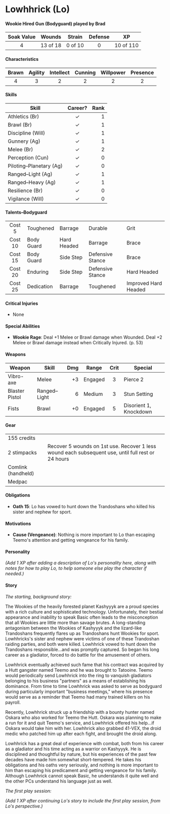 # Lowhhrick (Lo)

#### Wookie Hired Gun (Bodyguard) played by Brad
| Soak Value | Wounds   | Strain  | Defense | XP        |
| :--------: | :------: | :-----: | :-----: | :-------: |
| 4          | 13 of 18 | 0 of 10 | 0       | 10 of 110 |

#### Characteristics
| Brawn | Agility | Intellect | Cunning | Willpower | Presence |
| :---: | :-----: | :-------: | :-----: | :-------: | :------: |
| 4     | 3       | 2         | 2       | 2         | 2        |

#### Skills
| Skill                   | Career?        | Rank |
| ----------------------- | :------------: | ---: |
| Athletics (Br)          | ✓              |  1   |
| Brawl (Br)              | ✓              |  1   |
| Discipline (Will)       | ✓              |  1   |
| Gunnery (Ag)            | ✓              |  1   |
| Melee (Br)              | ✓              |  2   |
| Perception (Cun)        | ✓              |  0   |
| Piloting–Planetary (Ag) | ✓              |  0   |
| Ranged–Light (Ag)       | ✓              |  1   |
| Ranged–Heavy (Ag)       | ✓              |  1   |
| Resilience (Br)         | ✓              |  0   |
| Vigilance (Will)        | ✓              |  0   |

#### Talents–Bodyguard
|         |            |             |                  |                      |
| :-----: | ---------- | ----------- | ---------------- | -------------------- |
| Cost 5  | Toughened  | Barrage     | Durable          | Grit                 |
| Cost 10 | Body Guard | Hard Headed | Barrage          | Brace                |
| Cost 15 | Body Guard | Side Step   | Defensive Stance | Brace                |
| Cost 20 | Enduring   | Side Step   | Defensive Stance | Hard Headed          |
| Cost 25 | Dedication | Barrage     | Toughened        | Improved Hard Headed |

#### Critical Injuries
- None

#### Special Abilities
- **Wookie Rage**: Deal +1 Melee or Brawl damage when Wounded. Deal +2 Melee or Brawl damage instead when Critically Injured. (p. 53)

#### Weapons
| Weapon         | Skill        | Dmg | Range   | Crit | Special                |
| -------------- | ------------ | --: | ------- | :--: | ---------------------- |
| Vibro-axe      | Melee        |  +3 | Engaged | 3    | Pierce 2               |
| Blaster Pistol | Ranged–Light |   6 | Medium  | 3    | Stun Setting           |
| Fists          | Brawl        |  +0 | Engaged | 5    | Disorient 1, Knockdown |

#### Gear
|                    |                                                                                                    |
| ------------------ | -------------------------------------------------------------------------------------------------- |
| 155 credits        |                                                                                                    |
| 2 stimpacks        | Recover 5 wounds on 1st use. Recover 1 less wound each subsequent use, until full rest or 24 hours |
| Comlink (handheld) |                                                                                                    |
| Medpac             |                                                                                                    ||

#### Obligations
- **Oath 15**: Lo has vowed to hunt down the Trandoshans who killed his sister and nephew for sport.

#### Motivations
- **Cause (Vengeance)**: Nothing is more important to Lo than escaping Teemo's attention and getting vengeance for his family.

#### Personality

_(Add 1 XP after adding a description of Lo's personality here, along with notes for how to play Lo, to help someone else play the character if needed.)_

#### Story

_The starting, background story:_

The Wookies of the heavily forested planet Kashyyyk are a proud species with a rich culture and sophisticated technology. Unfortunately, their bestial appearance and inability to speak Basic often leads to the misconception that all Wookies are little more than savage brutes. A long-standing antagonism between the Wookies of Kashyyyk and the lizard-like Trandoshans frequently flares up as Trandoshans hunt Wookies for sport. Lowhhricks's sister and nephew were victims of one of these Trandoshan raiding parties, and both were killed. Lowhhrick vowed to hunt down the Trandoshans responsible…and was promptly captured. So began his long career as a gladiator, forced to do battle for the amusement of others.

Lowhhrick eventually achieved such fame that his contract was acquired by a Hutt gangster named Teemo and he was brought to Tatooine. Teemo would periodically send Lowhhrick into the ring to vanquish gladiators belonging to his business "partners" as a means of establishing his dominance. From time to time Lowhhrick was asked to serve as bodyguard during particularly important "business meetings," where his presence would serve as a reminder that Teemo had many trained killers on his payroll.

Recently, Lowhhrick struck up a friendship with a bounty hunter named Oskara who also worked for Teemo the Hutt. Oskara was planning to make a run for it and quit Teemo's service, and Lowhhrick offered his help…if Oskara would take him with her. Lowhhrick also grabbed 41-VEX, the droid medic who patched him up after each fight, and brought the droid along.

Lowhhrick has a great deal of experience with combat, both from his career as a gladiator and his time acting as a warrior on Kashyyyk. He is disciplined and thoughtful by nature, but his experiences of the past few decades have made him somewhat short-tempered. He takes his obligations and his oaths very seriously, and nothing is more important to him than escaping his predicament and getting vengeance for his family. Although Lowhhrick cannot speak Basic, he understands it quite well and the other PCs understand his language just as well.

_The first play session:_

_(Add 1 XP after continuing Lo's story to include the first play session, from Lo's perspective.)_
